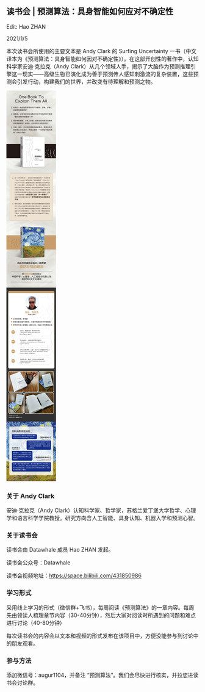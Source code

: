 

## 读书会 | 预测算法：具身智能如何应对不确定性

Edit: Hao ZHAN

2021/1/5



本次读书会所使用的主要文本是 Andy Clark 的 Surfing Uncertainty 一书（中文译本为《预测算法：具身智能如何因对不确定性》）。在这部开创性的著作中，认知科学家安迪·克拉克（Andy Clark）从几个领域人手，揭示了大脑作为预测推理引擎这一现实——高级生物已演化成为善于预测传人感知刺激流的复杂装置，这些预测会引发行动，构建我们的世界，并改变有待理解和预测之物。

![img](img/1.jpg)




### 关于 Andy Clark

安迪·克拉克（Andy Clark）认知科学家、哲学家，苏格兰爱丁堡大学哲学、心理学和语言科学学院教授。研究方向含人工智能、具身认知、机器入学和预测心智。

### 关于读书会

读书会由 Datawhale 成员 Hao ZHAN 发起。

读书会公众号：Datawhale

读书会视频地址：https://space.bilibili.com/431850986

### 学习形式

采用线上学习的形式（微信群+飞书），每周阅读《预测算法》的一章内容。每周先由领读人梳理章节内容（30-40分钟），然后大家对阅读时所遇到的问题和难点进行讨论（40-80分钟）

每次读书会的内容会以文本和视频的形式发布在该项目中，方便没能参与到讨论中的朋友观看。

### 参与方法

添加微信号：augur1104，并备注 “预测算法”。我们会尽快进行核实，并拉您进读书会讨论群。
